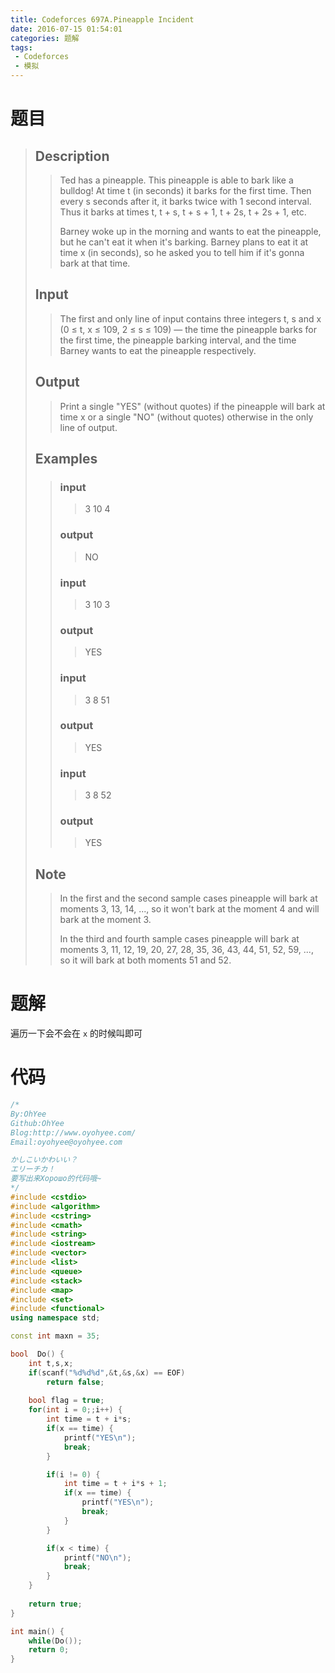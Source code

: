 ```yaml
---
title: Codeforces 697A.Pineapple Incident
date: 2016-07-15 01:54:01
categories: 题解
tags: 
 - Codeforces
 - 模拟
---
```

# 题目
> ## Description
>> Ted has a pineapple. This pineapple is able to bark like a bulldog! At time t (in seconds) it barks for the first time. Then every s seconds after it, it barks twice with 1 second interval. Thus it barks at times t, t + s, t + s + 1, t + 2s, t + 2s + 1, etc.  
>>   
>>   
>> Barney woke up in the morning and wants to eat the pineapple, but he can't eat it when it's barking. Barney plans to eat it at time x (in seconds), so he asked you to tell him if it's gonna bark at that time.  
>>   
>> <!--more-->  
> 
> ## Input  
>> The first and only line of input contains three integers t, s and x (0 ≤ t, x ≤ 109, 2 ≤ s ≤ 109) — the time the pineapple barks for the first time, the pineapple barking interval, and the time Barney wants to eat the pineapple respectively.  
>>   
> 
> ## Output  
>> Print a single "YES" (without quotes) if the pineapple will bark at time x or a single "NO" (without quotes) otherwise in the only line of output.  
>>   
> ## Examples
>>  
>> ### input  
>>> 3 10 4  
>> ### output  
>>> NO  
>> ### input  
>>> 3 10 3  
>> ### output  
>>> YES  
>> ### input  
>>> 3 8 51  
>> ### output  
>>> YES  
>> ### input  
>>> 3 8 52  
>> ### output  
>>> YES  
>  
> ## Note  
>> In the first and the second sample cases pineapple will bark at moments 3, 13, 14, ..., so it won't bark at the moment 4 and will bark at the moment 3.  
>>   
>> In the third and fourth sample cases pineapple will bark at moments 3, 11, 12, 19, 20, 27, 28, 35, 36, 43, 44, 51, 52, 59, ..., so it will bark at both moments 51 and 52.  

# 题解
遍历一下会不会在 `x` 的时候叫即可  

# 代码
```cpp Pineapple Incident https://github.com/OhYee/ACM.github.io/blob/master\Codeforces\697A.Pineapple%20Incident.cpp 代码备份
/*
By:OhYee
Github:OhYee
Blog:http://www.oyohyee.com/
Email:oyohyee@oyohyee.com

かしこいかわいい？
エリーチカ！
要写出来Хорошо的代码哦~
*/
#include <cstdio>
#include <algorithm>
#include <cstring>
#include <cmath>
#include <string>
#include <iostream>
#include <vector>
#include <list>
#include <queue>
#include <stack>
#include <map>
#include <set>
#include <functional>
using namespace std;

const int maxn = 35;

bool  Do() {
    int t,s,x;
    if(scanf("%d%d%d",&t,&s,&x) == EOF)
        return false;
    
    bool flag = true;
    for(int i = 0;;i++) {
        int time = t + i*s;
        if(x == time) {
            printf("YES\n");
            break;
        }

        if(i != 0) {
            int time = t + i*s + 1;
            if(x == time) {
                printf("YES\n");
                break;
            }
        }

        if(x < time) {
            printf("NO\n");
            break;
        }
    }
    
    return true;
}

int main() {
    while(Do());
    return 0;
}
```